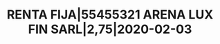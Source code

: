 ---
layout: asset
title: RENTA FIJA|55455321 ARENA LUX FIN SARL|2,75|2020-02-03
isin: XS1577950154
---